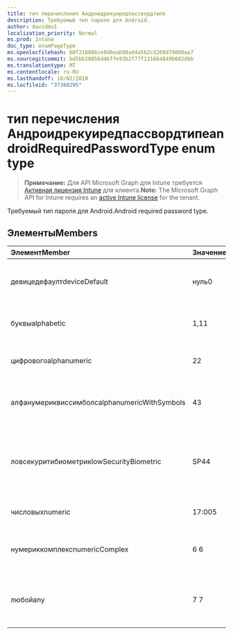 ```yaml
---
title: тип перечисления Андроидрекуиредпассвордтипе
description: Требуемый тип пароля для Android.
author: davidmu1
localization_priority: Normal
ms.prod: Intune
doc_type: enumPageType
ms.openlocfilehash: 60f218686ce9d6eab98ad4a5b2cd269d79000aa7
ms.sourcegitcommit: bd5bb20856d4bffe93b2f77f131664849b602dbb
ms.translationtype: MT
ms.contentlocale: ru-RU
ms.lasthandoff: 10/02/2019
ms.locfileid: "37360295"
---
```

# <a name="androidrequiredpasswordtype-enum-type"></a><span data-ttu-id="ca4ff-103">тип перечисления Андроидрекуиредпассвордтипе</span><span class="sxs-lookup"><span data-stu-id="ca4ff-103">androidRequiredPasswordType enum type</span></span>

> <span data-ttu-id="ca4ff-104">**Примечание:** Для API Microsoft Graph для Intune требуется [Активная лицензия Intune](https://go.microsoft.com/fwlink/?linkid=839381) для клиента.</span><span class="sxs-lookup"><span data-stu-id="ca4ff-104">**Note:** The Microsoft Graph API for Intune requires an [active Intune license](https://go.microsoft.com/fwlink/?linkid=839381) for the tenant.</span></span>

<span data-ttu-id="ca4ff-105">Требуемый тип пароля для Android.</span><span class="sxs-lookup"><span data-stu-id="ca4ff-105">Android required password type.</span></span>

## <a name="members"></a><span data-ttu-id="ca4ff-106">Элементы</span><span class="sxs-lookup"><span data-stu-id="ca4ff-106">Members</span></span>
|<span data-ttu-id="ca4ff-107">Элемент</span><span class="sxs-lookup"><span data-stu-id="ca4ff-107">Member</span></span>|<span data-ttu-id="ca4ff-108">Значение</span><span class="sxs-lookup"><span data-stu-id="ca4ff-108">Value</span></span>|<span data-ttu-id="ca4ff-109">Описание</span><span class="sxs-lookup"><span data-stu-id="ca4ff-109">Description</span></span>|
|:---|:---|:---|
|<span data-ttu-id="ca4ff-110">девицедефаулт</span><span class="sxs-lookup"><span data-stu-id="ca4ff-110">deviceDefault</span></span>|<span data-ttu-id="ca4ff-111">нуль</span><span class="sxs-lookup"><span data-stu-id="ca4ff-111">0</span></span>|<span data-ttu-id="ca4ff-112">Значение по умолчанию для устройства, без намерения.</span><span class="sxs-lookup"><span data-stu-id="ca4ff-112">Device default value, no intent.</span></span>|
|<span data-ttu-id="ca4ff-113">буквы</span><span class="sxs-lookup"><span data-stu-id="ca4ff-113">alphabetic</span></span>|<span data-ttu-id="ca4ff-114">1,1</span><span class="sxs-lookup"><span data-stu-id="ca4ff-114">1</span></span>|<span data-ttu-id="ca4ff-115">Необходим алфавитный пароль.</span><span class="sxs-lookup"><span data-stu-id="ca4ff-115">Alphabetic password required.</span></span>|
|<span data-ttu-id="ca4ff-116">цифрового</span><span class="sxs-lookup"><span data-stu-id="ca4ff-116">alphanumeric</span></span>|<span data-ttu-id="ca4ff-117">2</span><span class="sxs-lookup"><span data-stu-id="ca4ff-117">2</span></span>|<span data-ttu-id="ca4ff-118">Необходимо указать буквенно-цифровой пароль.</span><span class="sxs-lookup"><span data-stu-id="ca4ff-118">Alphanumeric password required.</span></span>|
|<span data-ttu-id="ca4ff-119">алфанумериквиссимболс</span><span class="sxs-lookup"><span data-stu-id="ca4ff-119">alphanumericWithSymbols</span></span>|<span data-ttu-id="ca4ff-120">4</span><span class="sxs-lookup"><span data-stu-id="ca4ff-120">3</span></span>|<span data-ttu-id="ca4ff-121">Требуются буквенно-цифровые символы с паролем.</span><span class="sxs-lookup"><span data-stu-id="ca4ff-121">Alphanumeric with symbols password required.</span></span>|
|<span data-ttu-id="ca4ff-122">ловсекуритибиометрик</span><span class="sxs-lookup"><span data-stu-id="ca4ff-122">lowSecurityBiometric</span></span>|<span data-ttu-id="ca4ff-123">SP4</span><span class="sxs-lookup"><span data-stu-id="ca4ff-123">4</span></span>|<span data-ttu-id="ca4ff-124">Необходим пароль на основе биометрического уровня безопасности.</span><span class="sxs-lookup"><span data-stu-id="ca4ff-124">Low security biometrics based password required.</span></span>|
|<span data-ttu-id="ca4ff-125">числовых</span><span class="sxs-lookup"><span data-stu-id="ca4ff-125">numeric</span></span>|<span data-ttu-id="ca4ff-126">17:00</span><span class="sxs-lookup"><span data-stu-id="ca4ff-126">5</span></span>|<span data-ttu-id="ca4ff-127">Необходим числовой пароль.</span><span class="sxs-lookup"><span data-stu-id="ca4ff-127">Numeric password required.</span></span>|
|<span data-ttu-id="ca4ff-128">нумериккомплекс</span><span class="sxs-lookup"><span data-stu-id="ca4ff-128">numericComplex</span></span>|<span data-ttu-id="ca4ff-129">6 </span><span class="sxs-lookup"><span data-stu-id="ca4ff-129">6</span></span>|<span data-ttu-id="ca4ff-130">Необходим числовой сложный пароль.</span><span class="sxs-lookup"><span data-stu-id="ca4ff-130">Numeric complex password required.</span></span>|
|<span data-ttu-id="ca4ff-131">любой</span><span class="sxs-lookup"><span data-stu-id="ca4ff-131">any</span></span>|<span data-ttu-id="ca4ff-132">7 </span><span class="sxs-lookup"><span data-stu-id="ca4ff-132">7</span></span>|<span data-ttu-id="ca4ff-133">Необходим пароль или шаблон, а любой из них приемлем.</span><span class="sxs-lookup"><span data-stu-id="ca4ff-133">A password or pattern is required, and any is acceptable.</span></span>|





